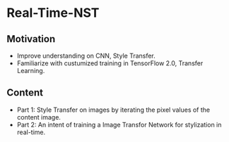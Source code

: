 # Real-Time-NST

## Motivation
- Improve understanding on CNN, Style Transfer.
- Familiarize with custumized training in TensorFlow 2.0, Transfer Learning.

## Content
- Part 1: Style Transfer on images by iterating the pixel values of the content image.
- Part 2: An intent of training a Image Transfor Network for stylization in real-time.
